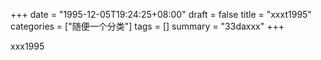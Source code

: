 +++
date = "1995-12-05T19:24:25+08:00"
draft = false
title = "xxxt1995"
categories = ["随便一个分类"]
tags = []
summary = "33daxxx"
+++

xxx1995

